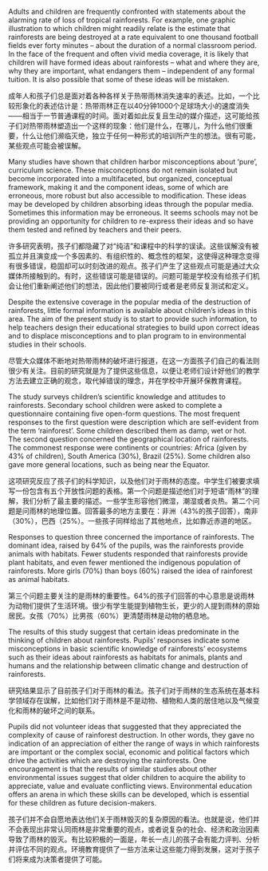 Adults and children are frequently confronted with statements about the alarming rate of loss of tropical rainforests. For example, one graphic illustration to which children might readily relate is the estimate that rainforests are being destroyed at a rate equivalent to one thousand football fields ever forty minutes – about the duration of a normal classroom period. In the face of the frequent and often vivid media coverage, it is likely that children will have formed ideas about rainforests – what and where they are, why they are important, what endangers them – independent of any formal tuition. It is also possible that some of these ideas will be mistaken.

成年人和孩子们总是面对着各种各样关于热带雨林消失速率的表述。比如，一个比较形象化的表述估计是：热带雨林正在以40分钟1000个足球场大小的速度消失——相当于一节普通课程的时间。面对着如此反复且生动的媒介描述，这可能给孩子们对热带雨林塑造出一个这样的现象：他们是什么，在哪儿，为什么他们很重要，什么让他们濒临灭绝，独立于任何一种形式的培训所产生的想法。很有可能，某些观点可能会被误解。

Many studies have shown that children harbor misconceptions about ‘pure’, curriculum science. These misconceptions do not remain isolated but become incorporated into a multifaceted, but organized, conceptual framework, making it and the component ideas, some of which are erroneous, more robust but also accessible to modification. These ideas may be developed by children absorbing ideas through the popular media. Sometimes this information may be erroneous. It seems schools may not be providing an opportunity for children to re-express their ideas and so have them tested and refined by teachers and their peers.

许多研究表明，孩子们都隐藏了对“纯洁”和课程中的科学的误读。这些误解没有被孤立并且演变成一个多因素的、有组织性的、概念性的框架，这使得这种理念变得有很多错误，稳固却可以时刻改进的观点。孩子们产生了这些观点可能是通过大众媒体所接触到的。有时，这些错误可能是错误的。问题可能是学校没有给孩子们机会让他们重新阐述他们的想法，因此他们要被同行或者是老师反复测试和定义。

Despite the extensive coverage in the popular media of the destruction of rainforests, little formal information is available about children’s ideas in this area. The aim of the present study is to start to provide such information, to help teachers design their educational strategies to build upon correct ideas and to displace misconceptions and to plan program to in environmental studies in their schools.

尽管大众媒体不断地对热带雨林的破坏进行报道，在这一方面孩子们自己的看法则很少有关注。目前的研究就是为了提供这些信息，以便让老师们设计好他们的教学方法去建立正确的观念，取代掉错误的理念，并在学校中开展环保教育课程。

The study surveys children’s scientific knowledge and attitudes to rainforests. Secondary school children were asked to complete a questionnaire containing five open-form questions. The most frequent responses to the first question were description which are self-evident from the term ‘rainforest’. Some children described them as damp, wet or hot. The second question concerned the geographical location of rainforests. The commonest response were continents or countries: Africa (given by 43% of children), South America (30%), Brazil (25%). Some children also gave more general locations, such as being near the Equator.

这项研究反应了孩子们的科学知识，以及他们对于雨林的态度。中学生们被要求填写一份包含有五个开放性问题的表格。第一个问题是描述他们对于短语“雨林”的理解，我们分析了最主要的描述。一些学生形容他们微湿，潮湿或者炎热。第二个问题是问雨林的地理位置。回答最多的地方主要在：非洲（43%的孩子回答），南非（30%），巴西（25%）。一些孩子同样给出了其他地点，比如靠近赤道的地区。

Responses to question three concerned the importance of rainforests. The dominant idea, raised by 64% of the pupils, was the rainforests provide animals with habitats. Fewer students responded that rainforests provide plant habitats, and even fewer mentioned the indigenous population of rainforests. More girls (70%) than boys (60%) raised the idea of rainforest as animal habitats.

第三个问题主要关注的是雨林的重要性。64%的孩子们回答的中心意思是说雨林为动物们提供了生活环境。很少有学生能提到植物生长，更少的人提到雨林的原始居民。女孩（70%）比男孩（60%）更清楚雨林是动物的栖息地。

The results of this study suggest that certain ideas predominate in the thinking of children about rainforests. Pupils’ responses indicate some misconceptions in basic scientific knowledge of rainforests’ ecosystems such as their ideas about rainforests as habitats for animals, plants and humans and the relationship between climatic change and destruction of rainforests.

研究结果显示了目前孩子们对于雨林的看法。孩子们对于雨林的生态系统在基本科学领域存在误解，比如他们对于雨林是不是动物、植物和人类的居住地以及气候变化和雨林的破坏之间的联系。

Pupils did not volunteer ideas that suggested that they appreciated the complexity of cause of rainforest destruction. In other words, they gave no indication of an appreciation of either the range of ways in which rainforests are important or the complex social, economic and political factors which drive the activities which are destroying the rainforests. One encouragement is that the results of similar studies about other environmental issues suggest that older children to acquire the ability to appreciate, value and evaluate conflicting views. Environmental education offers an arena in which these skills can be developed, which is essential for these children as future decision-makers.

孩子们并不会自愿地表达他们关于雨林毁灭的复杂原因的看法。也就是说，他们并不会表现出非常认同雨林是非常重要的观点，或者说复杂的社会、经济和政治因素导致了雨林的毁灭。有比较积极的一面是，年长一点儿的孩子会有能力评判、分析并评估不同的观点。环境教育提供了一些方法来让这些能力得到发展，这对于孩子们将来成为决策者提供了可能。

